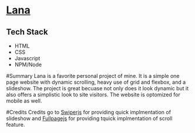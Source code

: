 # [Lana](https://anikets312.github.io/Lana/#section-1)

## Tech Stack
* HTML
* CSS
* Javascript
* NPM/Node

#Summary
Lana is a favorite personal project of mine. It is a simple one page website with dynamic scrolling, heavy use of grid and flexbox, and a slideshow. The project is great becuase not only does it look dynamic but it also offers a simplistic look to site visitors. The website is optomized for mobile as well.

#Credits 
Credits go to [Swiperjs](https://swiperjs.com/) for providing quick implmentation of slideshow and [Fullpagejs](https://alvarotrigo.com/fullPage/) for providing tquick implmentation of scroll feature.
